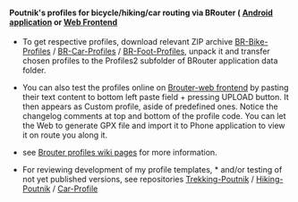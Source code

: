 
#### Poutnik's profiles for bicycle/hiking/car routing via BRouter ( [Android application](https://play.google.com/store/apps/details?id=btools.routingapp&hl=en_GB) or [Web Frontend](http://brouter.de/brouter-web/) 

* To get respective profiles, download relevant ZIP archive [BR-Bike-Profiles](https://github.com/poutnikl/Brouter-profiles/raw/master/BR-Bike-Profiles.zip) / [BR-Car-Profiles](https://github.com/poutnikl/Brouter-profiles/raw/master/BR-Car-Profiles.zip) / [BR-Foot-Profiles](https://github.com/poutnikl/Brouter-profiles/raw/master/BR-Foot-Profiles.zip), unpack it and transfer chosen profiles to the Profiles2 subfolder of BRouter application data folder.
 
* You can also test the profiles online on [Brouter-web frontend](http://brouter.de/brouter-web/) by pasting their text content to bottom left paste field + pressing UPLOAD button. It then appears as Custom profile, aside of predefined ones. Notice the changelog comments at top and bottom of the profile code. You can let the Web to generate GPX file and import it to Phone application to view it on route you along it.
 
* see [Brouter profiles wiki pages](https://github.com/poutnikl/Brouter-profiles/wiki) for more information.

* For reviewing development of my profile templates, * and/or testing of not yet published versions, 
see repositories [Trekking-Poutnik](https://github.com/poutnikl/Trekking-Poutnik) / [Hiking-Poutnik](https://github.com/poutnikl/Hiking-Poutnik) / [Car-Profile](https://github.com/poutnikl/Car-Profile)
